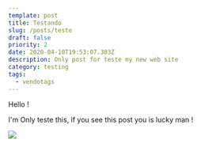 ```yaml
---
template: post
title: Testando
slug: /posts/teste
draft: false
priority: 2
date: 2020-04-10T19:53:07.303Z
description: Only post for teste my new web site
category: testing
tags:
  - vendotags
---
```

Hello !

I'm Only teste this, if you see this post you is lucky man !

![](/media/7766gg.jpg)